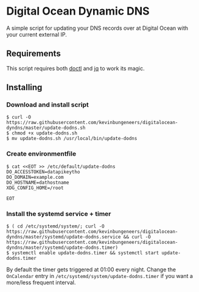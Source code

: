 # Digital Ocean Dynamic DNS

A simple script for updating your DNS records over at Digital Ocean with your current external IP.

## Requirements
This script requires both [doctl](https://github.com/digitalocean/doctl) and [jq](https://stedolan.github.io/jq/) to work its magic.

## Installing

### Download and install script
```
$ curl -O https://raw.githubusercontent.com/kevinbungeneers/digitalocean-dyndns/master/update-dodns.sh
$ chmod +x update-dodns.sh
$ mv update-dodns.sh /usr/local/bin/update-dodns
```

### Create environmentfile
```
$ cat <<EOT >> /etc/default/update-dodns
DO_ACCESSTOKEN=datapikeytho
DO_DOMAIN=example.com
DO_HOSTNAME=dathostname
XDG_CONFIG_HOME=/root

EOT
```

### Install the systemd service + timer
```
$ ( cd /etc/systemd/system/; curl -O https://raw.githubusercontent.com/kevinbungeneers/digitalocean-dyndns/master/systemd/update-dodns.service && curl -O https://raw.githubusercontent.com/kevinbungeneers/digitalocean-dyndns/master/systemd/update-dodns.timer)
$ systemctl enable update-dodns.timer && systemctl start update-dodns.timer
```

By default the timer gets triggered at 01:00 every night. Change the `OnCalendar` entry in `/etc/systemd/system/update-dodns.timer` if you want a more/less frequent interval.